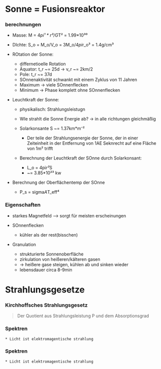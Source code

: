 # Sonne = Fusionsreaktor

### berechnungen
* Masse:
	M = 4*pi¹ * r³/G*T²
	= 1.99*10³⁰
* DIchte:
	S_o = M_o/V_o = 3M_o/4*pi*r_o³
	    = 1.4g/cm³

* ROtation der Sonne:
	* differnetioelle Rotation
	* Äquator: t_r ~= 25d -> v_r ~= 2km/2
	* Pole: t_r ~= 37d 
	* SOnnenaktivität schwankt mit einem Zyklus von 11 Jahren
	* Maximum -> viele SOnnenflecken
	* Minimum -> Phase komplett ohne SOnnenflecken

* Leuchtkraft der Sonne:
	* physikalisch: Strahlungsleistugn
	* WIe strahlt die Sonne Energie ab? -> in alle richtungen gleichmäßig
	* Solarkonsante S ~= 1.37km*m⁻²
		* Der teile der Strahlungsenergie der Sonne, der in einer Zeiteinheit in der Entfernung von 1AE Seknrecht auf eine Fläche von 1m² trifft

	* Berechnung der Leuchtkraft der SOnne durch Solarkonsant:
		* L_o = 4pi*r²*S
		* ~= 3.85*10²³ kw
* Berechnung der Oberflächentemp der SOnne
	* P_s = sigma*A*T_eff⁴


### Eigenschaften

* starkes Magnetfeld
--> sorgt für meisten erscheinungen

* SOnnenflecken
	* kühler als der rest(bisschen)
* Granulation
	* strukturierte Sonnenoberfläche
	* zirkulation von heißeren/kälteren gasen 
	* -> heißere gase steigen, kühlen ab und sinken wieder
	* lebensdauer circa 8-9min

# Strahlungsgesetze

### Kirchhoffsches Strahlungsgesetz

> Der Quotient aus Strahlungsleistung P und dem Absorptionsgrad 

### Spektren
	* Licht ist elektromagentische strahlung
### Spektren
	* Licht ist elektromagentische strahlung
